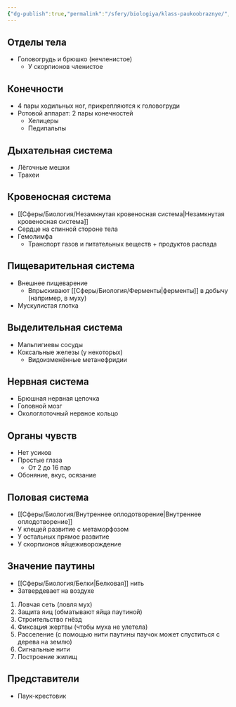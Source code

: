 ```yaml
---
{"dg-publish":true,"permalink":"/sfery/biologiya/klass-paukoobraznye/","tags":["Зоология"]}
---
```


## Отделы тела
- Головогрудь и брюшко (нечленистое)
	- У скорпионов членистое
## Конечности
- 4 пары ходильных ног, прикрепляются к головогруди
- Ротовой аппарат: 2 пары конечностей
	- Хелицеры
	- Педипальпы
## Дыхательная система
- Лёгочные мешки
- Трахеи
## Кровеносная система
- [[Сферы/Биология/Незамкнутая кровеносная система\|Незамкнутая кровеносная система]]
- Сердце на спинной стороне тела 
- Гемолимфа
	- Транспорт газов и питательных веществ + продуктов распада 
## Пищеварительная система
- Внешнее пищеварение
	- Впрыскивают [[Сферы/Биология/Ферменты\|ферменты]] в добычу (например, в муху)
- Мускулистая глотка
## Выделительная система
- Мальпигиевы сосуды
- Коксальные железы (у некоторых)
	- Видоизменённые метанефридии
## Нервная система
- Брюшная нервная цепочка
- Головной мозг
- Окологлоточный нервное кольцо
## Органы чувств
- Нет усиков
- Простые глаза
	- От 2 до 16 пар
- Обоняние, вкус, осязание
## Половая система
- [[Сферы/Биология/Внутреннее оплодотворение\|Внутреннее оплодотворение]]
- У клещей развитие с метаморфозом
- У остальных прямое развитие
- У скорпионов яйцеживорождение
## Значение паутины
- [[Сферы/Биология/Белки\|Белковая]] нить
- Затвердевает на воздухе
1. Ловчая сеть (ловля мух)
2. Защита яиц (обматывают яйца паутиной)
3. Строительство гнёзд
4. Фиксация жертвы (чтобы муха не улетела)
5. Расселение (с помощью нити паутины паучок может спуститься с дерева на землю)
6. Сигнальные нити 
7. Построение жилищ
## Представители
- Паук-крестовик 



